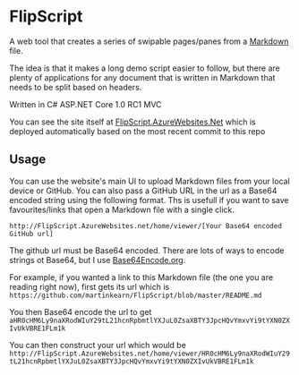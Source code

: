 # FlipScript
A web tool that creates a series of swipable pages/panes from a [Markdown](http://commonmark.org/) file.

The idea is that it makes a long demo script easier to follow, but there are plenty of applications for any document that is written in Markdown that needs to be split based on headers.

Written in C# ASP.NET Core 1.0 RC1 MVC

You can see the site itself at [FlipScript.AzureWebsites.Net](http://FlipScript.AzureWebsites.net) which is deployed automatically based on the most recent commit to this repo

## Usage
You can use the website's main UI to upload Markdown files from your local device or GitHub. You can also pass a GitHub URL in the url as a Base64 encoded string using the following format. Ths is usefull if you want to save favourites/links that open a Markdown file with a single click.

```http://FlipScript.AzureWebsites.net/home/viewer/[Your Base64 encoded GitHub url]```

The github url must be Base64 encoded. There are lots of ways to encode strings ot Base64, but I use [Base64Encode.org](https://www.base64encode.org/).

For example, if you wanted a link to this Markdown file (the one you are reading right now), first gets its url which is `https://github.com/martinkearn/FlipScript/blob/master/README.md`

You then Base64 encode the url to get `aHR0cHM6Ly9naXRodWIuY29tL21hcnRpbmtlYXJuL0ZsaXBTY3JpcHQvYmxvYi9tYXN0ZXIvUkVBRE1FLm1k`

You can then construct your url which would be `http://FlipScript.AzureWebsites.net/home/viewer/HR0cHM6Ly9naXRodWIuY29tL21hcnRpbmtlYXJuL0ZsaXBTY3JpcHQvYmxvYi9tYXN0ZXIvUkVBRE1FLm1k`
